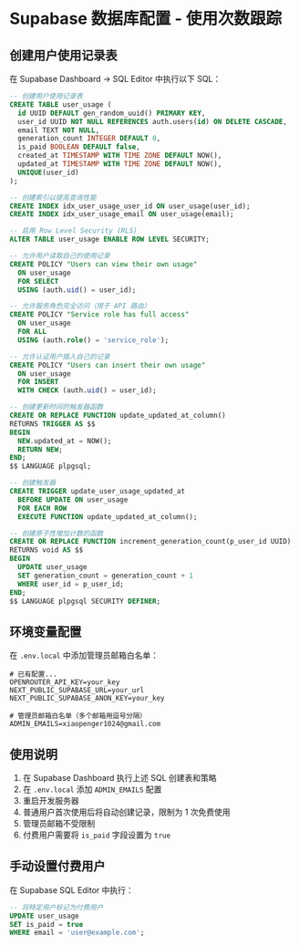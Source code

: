 # Supabase 数据库配置 - 使用次数跟踪

## 创建用户使用记录表

在 Supabase Dashboard → SQL Editor 中执行以下 SQL：

```sql
-- 创建用户使用记录表
CREATE TABLE user_usage (
  id UUID DEFAULT gen_random_uuid() PRIMARY KEY,
  user_id UUID NOT NULL REFERENCES auth.users(id) ON DELETE CASCADE,
  email TEXT NOT NULL,
  generation_count INTEGER DEFAULT 0,
  is_paid BOOLEAN DEFAULT false,
  created_at TIMESTAMP WITH TIME ZONE DEFAULT NOW(),
  updated_at TIMESTAMP WITH TIME ZONE DEFAULT NOW(),
  UNIQUE(user_id)
);

-- 创建索引以提高查询性能
CREATE INDEX idx_user_usage_user_id ON user_usage(user_id);
CREATE INDEX idx_user_usage_email ON user_usage(email);

-- 启用 Row Level Security (RLS)
ALTER TABLE user_usage ENABLE ROW LEVEL SECURITY;

-- 允许用户读取自己的使用记录
CREATE POLICY "Users can view their own usage"
  ON user_usage
  FOR SELECT
  USING (auth.uid() = user_id);

-- 允许服务角色完全访问（用于 API 路由）
CREATE POLICY "Service role has full access"
  ON user_usage
  FOR ALL
  USING (auth.role() = 'service_role');

-- 允许认证用户插入自己的记录
CREATE POLICY "Users can insert their own usage"
  ON user_usage
  FOR INSERT
  WITH CHECK (auth.uid() = user_id);

-- 创建更新时间的触发器函数
CREATE OR REPLACE FUNCTION update_updated_at_column()
RETURNS TRIGGER AS $$
BEGIN
  NEW.updated_at = NOW();
  RETURN NEW;
END;
$$ LANGUAGE plpgsql;

-- 创建触发器
CREATE TRIGGER update_user_usage_updated_at
  BEFORE UPDATE ON user_usage
  FOR EACH ROW
  EXECUTE FUNCTION update_updated_at_column();

-- 创建原子性增加计数的函数
CREATE OR REPLACE FUNCTION increment_generation_count(p_user_id UUID)
RETURNS void AS $$
BEGIN
  UPDATE user_usage
  SET generation_count = generation_count + 1
  WHERE user_id = p_user_id;
END;
$$ LANGUAGE plpgsql SECURITY DEFINER;
```

## 环境变量配置

在 `.env.local` 中添加管理员邮箱白名单：

```env
# 已有配置...
OPENROUTER_API_KEY=your_key
NEXT_PUBLIC_SUPABASE_URL=your_url
NEXT_PUBLIC_SUPABASE_ANON_KEY=your_key

# 管理员邮箱白名单（多个邮箱用逗号分隔）
ADMIN_EMAILS=xiaopenger1024@gmail.com
```

## 使用说明

1. 在 Supabase Dashboard 执行上述 SQL 创建表和策略
2. 在 `.env.local` 添加 `ADMIN_EMAILS` 配置
3. 重启开发服务器
4. 普通用户首次使用后将自动创建记录，限制为 1 次免费使用
5. 管理员邮箱不受限制
6. 付费用户需要将 `is_paid` 字段设置为 `true`

## 手动设置付费用户

在 Supabase SQL Editor 中执行：

```sql
-- 将特定用户标记为付费用户
UPDATE user_usage
SET is_paid = true
WHERE email = 'user@example.com';
```
